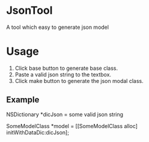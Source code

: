 # JsonTool
A tool which easy to generate json model
# Usage
1. Click base button to generate base class.
2. Paste a valid json string to the textbox.
3. Click make button to generate the json modal class.
## Example
NSDictionary *dicJson = some valid json string

SomeModelClass *model = [[SomeModelClass alloc] initWithDataDic:dicJson];
